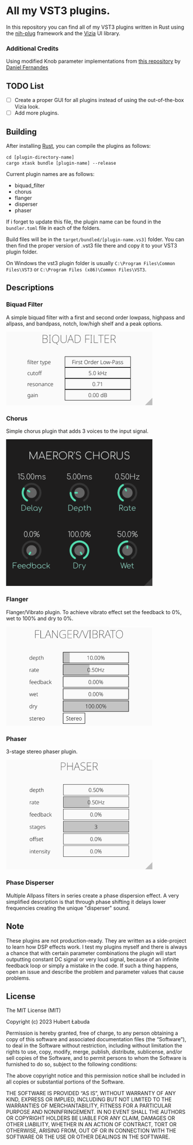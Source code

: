 # All my VST3 plugins.

In this repository you can find all of my VST3 plugins written in Rust using the [nih-plug](https://github.com/robbert-vdh/nih-plug) framework and the [Vizia](https://github.com/vizia/vizia) UI library.

### Additional Credits
Using modified Knob parameter implementations from [this repository](https://github.com/danferns/simple-panner/blob/main/src/editor/param_knob.rs) by [Daniel Fernandes](https://github.com/danferns)

## TODO List
- [ ] Create a proper GUI for all plugins instead of using the out-of-the-box Vizia look.
- [ ] Add more plugins.

## Building
After installing [Rust](https://rustup.rs/), you can compile the plugins as follows:

```shell
cd [plugin-directory-name]
cargo xtask bundle [plugin-name] --release
```
Current plugin names are as follows:
- biquad_filter
- chorus
- flanger
- disperser
- phaser

If i forget to update this file, the plugin name can be found in the `bundler.toml` file in each of the folders.

Build files will be in the `target/bundled/[plugin-name.vs3]` folder. You can then find the proper version of .vst3 file there and copy it to your VST3 plugin folder.

On Windows the vst3 plugin folder is usually `C:\Program Files\Common Files\VST3` or `C:\Program Files (x86)\Common Files\VST3`.

## Descriptions

### Biquad Filter
A simple biquad filter with a first and second order lowpass, highpass and allpass, and bandpass, notch, low/high shelf and a peak options.

<img src="images/biquad.png" alt="biquad" width="400" height="auto">

### Chorus
Simple chorus plugin that adds 3 voices to the input signal.

<img src="images/chorus.png" alt="chorus" width="400" height="auto">

### Flanger
Flanger/Vibrato plugin. To achieve  vibrato effect set the feedback to 0%, wet to 100% and dry to 0%.

<img src="images/flanger.png" alt="flanger" width="400" height="auto">

### Phaser
3-stage stereo phaser plugin.

<img src="images/phaser.png" alt="phaser" width="400" height="auto">

### Phase Disperser
Multiple Allpass filters in series create a phase dispersion effect. A very simplified description is that through phase shifting it delays lower frequencies creating the unique "disperser" sound.

## Note
These plugins are not production-ready. They are written as a side-project to learn how DSP effects work. I test my plugins myself and there is always a chance that with certain parameter combinations the plugin will start outputting constant DC signal or very loud signal, because of an infinite feedback loop or simply a mistake in the code. If such a thing happens, open an issue and describe the problem and parameter values that cause problems.

## License
The MIT License (MIT)

Copyright (c) 2023 Hubert Łabuda

Permission is hereby granted, free of charge, to any person obtaining a copy of this software and associated documentation files (the “Software”), to deal in the Software without restriction, including without limitation the rights to use, copy, modify, merge, publish, distribute, sublicense, and/or sell copies of the Software, and to permit persons to whom the Software is furnished to do so, subject to the following conditions:

The above copyright notice and this permission notice shall be included in all copies or substantial portions of the Software.

THE SOFTWARE IS PROVIDED “AS IS”, WITHOUT WARRANTY OF ANY KIND, EXPRESS OR IMPLIED, INCLUDING BUT NOT LIMITED TO THE WARRANTIES OF MERCHANTABILITY, FITNESS FOR A PARTICULAR PURPOSE AND NONINFRINGEMENT. IN NO EVENT SHALL THE AUTHORS OR COPYRIGHT HOLDERS BE LIABLE FOR ANY CLAIM, DAMAGES OR OTHER LIABILITY, WHETHER IN AN ACTION OF CONTRACT, TORT OR OTHERWISE, ARISING FROM, OUT OF OR IN CONNECTION WITH THE SOFTWARE OR THE USE OR OTHER DEALINGS IN THE SOFTWARE.
